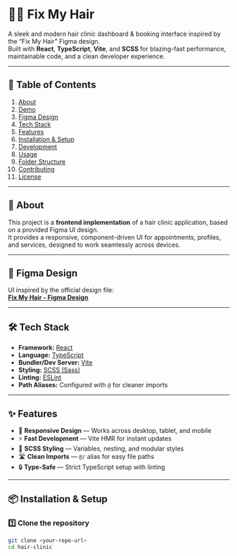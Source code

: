 # 💇‍♀️ Fix My Hair

A sleek and modern hair clinic dashboard & booking interface inspired by the “Fix My Hair” Figma design.  
Built with **React**, **TypeScript**, **Vite**, and **SCSS** for blazing-fast performance, maintainable code, and a clean developer experience.

---

## 📑 Table of Contents

1. [About](#about)
2. [Demo](#demo)
3. [Figma Design](#figma-design)
4. [Tech Stack](#tech-stack)
5. [Features](#features)
6. [Installation & Setup](#installation--setup)
7. [Development](#development)
8. [Usage](#usage)
9. [Folder Structure](#folder-structure)
10. [Contributing](#contributing)
11. [License](#license)

---

## 📌 About

This project is a **frontend implementation** of a hair clinic application, based on a provided Figma UI design.  
It provides a responsive, component-driven UI for appointments, profiles, and services, designed to work seamlessly across devices.

---

## 🎨 Figma Design

UI inspired by the official design file:  
[**Fix My Hair - Figma Design**](https://www.figma.com/design/nfkliNlmtyzV0XxViAls5Z/Fix-My-Hair?node-id=2300-1229&t=23S4SwX7dDrLnkB9-0)

---

## 🛠 Tech Stack

- **Framework:** [React](https://react.dev/)  
- **Language:** [TypeScript](https://www.typescriptlang.org/)  
- **Bundler/Dev Server:** [Vite](https://vitejs.dev/)  
- **Styling:** [SCSS (Sass)](https://sass-lang.com/)  
- **Linting:** [ESLint](https://eslint.org/)  
- **Path Aliases:** Configured with `@` for cleaner imports

---

## ✨ Features

- 📱 **Responsive Design** — Works across desktop, tablet, and mobile
- ⚡ **Fast Development** — Vite HMR for instant updates
- 🎨 **SCSS Styling** — Variables, nesting, and modular styles
- 🛣 **Clean Imports** — `@/` alias for easy file paths
- 🔒 **Type-Safe** — Strict TypeScript setup with linting

---

## 📦 Installation & Setup

### 1️⃣ Clone the repository
```bash
git clone <your-repo-url>
cd hair-clinic
